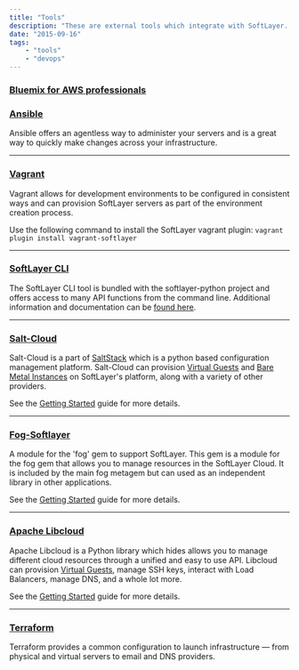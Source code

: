 ```yaml
---
title: "Tools"
description: "These are external tools which integrate with SoftLayer. Please select one below to see details"
date: "2015-09-16"
tags:
    - "tools"
    - "devops"
---
```



### [Bluemix for AWS professionals](/tools/compareorator/index.html)

### [Ansible](/ansible/)

Ansible offers an agentless way to administer your servers and is a great way to quickly make changes across your infrastructure.

---
### [Vagrant](/vagrant/)

Vagrant allows for development environments to be configured in consistent ways and can provision SoftLayer servers as part of the environment creation process.

Use the following command to install the SoftLayer vagrant plugin:
`vagrant plugin install vagrant-softlayer`

---
### [SoftLayer CLI](https://softlayer.github.io/softlayer-python/)

The SoftLayer CLI tool is bundled with the softlayer-python project and offers access to many API functions from the command line. Additional information and documentation can be [found here](https://softlayer.github.io/softlayer-python/).

---
### [Salt-Cloud](https://docs.saltstack.com/en/latest/topics/cloud/index.html)
Salt-Cloud is a part of [SaltStack](http://saltstack.com/) which is a python based configuration management platform. Salt-Cloud can provision [Virtual Guests](https://docs.saltstack.com/en/develop/ref/clouds/all/salt.cloud.clouds.softlayer.html) and [Bare Metal Instances](https://docs.saltstack.com/en/latest/ref/clouds/all/salt.cloud.clouds.softlayer_hw.html) on SoftLayer's platform, along with a variety of other providers.

See the [Getting Started](http://salt-cloud.readthedocs.org/en/latest/topics/softlayer.html) guide for more details.

---
### [Fog-Softlayer](/fog/)

A module for the 'fog' gem to support SoftLayer. This gem is a module for the fog gem that allows you to manage resources in the SoftLayer Cloud. It is included by the main fog metagem but can used as an independent library in other applications.

See the [Getting Started](https://github.com/fog/fog-softlayer/blob/master/examples/getting_started.md) guide for more details.

---
### [Apache Libcloud](https://libcloud.apache.org/)

Apache Libcloud is a Python library which hides allows you to manage different cloud resources through a unified and easy to use API. Libcloud can provision [Virtual Guests](https://libcloud.readthedocs.org/en/latest/apidocs/libcloud.compute.drivers.html#module-libcloud.compute.drivers.softlayer), manage SSH keys, interact with Load Balancers, manage DNS, and a whole lot more.

See the [Getting Started](https://libcloud.readthedocs.org/en/latest/getting_started.html) guide for more details.

---
### [Terraform](/terraform/)

Terraform provides a common configuration to launch infrastructure — from physical and virtual servers to email and DNS providers.
